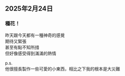 ## 2025年2月24日
### 種花！

昨天跟今天都有一種神奇的感覺  
期待又緊張  
甚至有點不知所措  
但好像感受得到滿滿的熱情  

p.s.  
他很擅長製作一些可愛的小東西，相比之下我的根本是大災難  